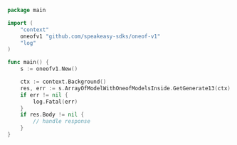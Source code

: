 <!-- Start SDK Example Usage [usage] -->
```go
package main

import (
	"context"
	oneofv1 "github.com/speakeasy-sdks/oneof-v1"
	"log"
)

func main() {
	s := oneofv1.New()

	ctx := context.Background()
	res, err := s.ArrayOfModelWithOneofModelsInside.GetGenerate13(ctx)
	if err != nil {
		log.Fatal(err)
	}
	if res.Body != nil {
		// handle response
	}
}

```
<!-- End SDK Example Usage [usage] -->